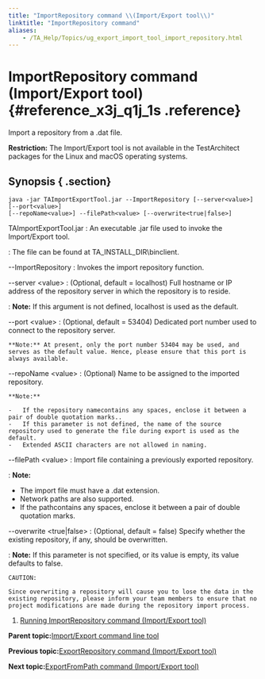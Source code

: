 ```yaml
--- 
title: "ImportRepository command \\(Import/Export tool\\)"
linktitle: "ImportRepository command"
aliases: 
    - /TA_Help/Topics/ug_export_import_tool_import_repository.html
---
```

# ImportRepository command \(Import/Export tool\) {#reference_x3j_q1j_1s .reference}

Import a repository from a .dat file.

**Restriction:** The Import/Export tool is not available in the TestArchitect packages for the Linux and macOS operating systems.

## Synopsis { .section}

```
java -jar TAImportExportTool.jar --ImportRepository [--server<value>] [--port<value>] 
[--repoName<value>] --filePath<value> [--overwrite<true|false>]
```

TAImportExportTool.jar
:   An executable .jar file used to invoke the Import/Export tool.

:   The file can be found at TA\_INSTALL\_DIR\\binclient.

--ImportRepository
:   Invokes the import repository function.

--server <value\>
:   \(Optional, default = localhost\) Full hostname or IP address of the repository server in which the repository is to reside.

:   **Note:** If this argument is not defined, localhost is used as the default.

--port <value\>
:   \(Optional, default = 53404\) Dedicated port number used to connect to the repository server.

    **Note:** At present, only the port number 53404 may be used, and serves as the default value. Hence, please ensure that this port is always available.

--repoName <value\>
:   \(Optional\) Name to be assigned to the imported repository.

    **Note:**

    -   If the repository namecontains any spaces, enclose it between a pair of double quotation marks..
    -   If this parameter is not defined, the name of the source repository used to generate the file during export is used as the default.
    -   Extended ASCII characters are not allowed in naming.

--filePath <value\>
:   Import file containing a previously exported repository.

:   **Note:**

-   The import file must have a .dat extension.
-   Network paths are also supported.
-   If the pathcontains any spaces, enclose it between a pair of double quotation marks.

--overwrite <true\|false\>
:   \(Optional, default = false\) Specify whether the existing repository, if any, should be overwritten.

:   **Note:** If this parameter is not specified, or its value is empty, its value defaults to false.

    CAUTION:

    Since overwriting a repository will cause you to lose the data in the existing repository, please inform your team members to ensure that no project modifications are made during the repository import process.

1.  [Running ImportRepository command \(Import/Export tool\)](../../TA_Help/Topics/ug_export_import_tool_import_repository_running.html)  


**Parent topic:**[Import/Export command line tool](../../TA_Help/Topics/ug_export_import_tool.html)

**Previous topic:**[ExportRepository command \(Import/Export tool\)](../../TA_Help/Topics/ug_export_import_tool_export_repository.html)

**Next topic:**[ExportFromPath command \(Import/Export tool\)](../../TA_Help/Topics/ug_export_import_tool_export_from_path.html)

